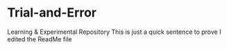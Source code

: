# Trial-and-Error
Learning &amp; Experimental Repository
This is just a quick sentence to prove I edited the ReadMe file
